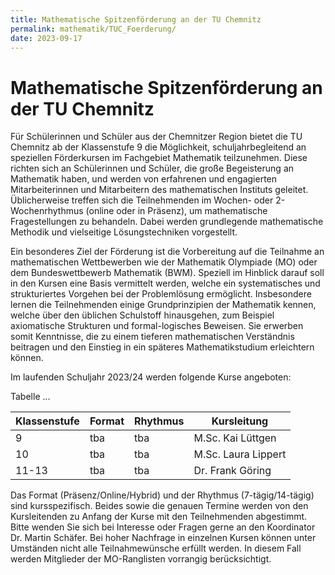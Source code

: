 ```yaml
---
title: Mathematische Spitzenförderung an der TU Chemnitz
permalink: mathematik/TUC_Foerderung/
date: 2023-09-17
---
```


# Mathematische Spitzenförderung an der TU Chemnitz

Für Schülerinnen und Schüler aus der Chemnitzer Region bietet die TU
Chemnitz ab der Klassenstufe 9 die Möglichkeit, schuljahrbegleitend an speziellen
Förderkursen im Fachgebiet Mathematik teilzunehmen. Diese richten sich an
Schülerinnen und Schüler, die große Begeisterung an Mathematik haben, und
werden von erfahrenen und engagierten Mitarbeiterinnen und Mitarbeitern des
mathematischen Instituts geleitet. Üblicherweise treffen sich die Teilnehmenden
im Wochen- oder 2-Wochenrhythmus (online oder in Präsenz), um mathematische Fragestellungen zu behandeln. 
Dabei werden grundlegende mathematische Methodik und vielseitige Lösungstechniken vorgestellt.

Ein besonderes Ziel der Förderung ist die Vorbereitung auf die Teilnahme
an mathematischen Wettbewerben wie der Mathematik Olympiade (MO) oder
dem Bundeswettbewerb Mathematik (BWM). Speziell im Hinblick darauf soll in
den Kursen eine Basis vermittelt werden, welche ein systematisches und strukturiertes Vorgehen bei der Problemlösung ermöglicht. 
Insbesondere lernen die Teilnehmenden einige Grundprinzipien der Mathematik kennen, welche über
den üblichen Schulstoff hinausgehen, zum Beispiel axiomatische Strukturen und
formal-logisches Beweisen. Sie erwerben somit Kenntnisse, die zu einem tieferen mathematischen Verständnis beitragen und den Einstieg in ein späteres
Mathematikstudium erleichtern können.

Im laufenden Schuljahr 2023/24 werden folgende Kurse angeboten:

Tabelle ...  

|Klassenstufe|Format|Rhythmus|Kursleitung               |
|------------|------|--------|--------------------------|
|     9      | tba  | tba    | M.Sc. Kai Lüttgen        |
|     10     | tba  | tba    | M.Sc. Laura Lippert      |
|     11-13  | tba  | tba    | Dr. Frank Göring         |

Das Format (Präsenz/Online/Hybrid) und der Rhythmus (7-tägig/14-tägig)
sind kursspezifisch. Beides sowie die genauen Termine werden von den Kursleitenden zu Anfang der Kurse 
mit den Teilnehmenden abgestimmt. Bitte wenden Sie sich bei Interesse oder Fragen gerne an den Koordinator Dr. Martin Schäfer.
Bei hoher Nachfrage in einzelnen Kursen können unter Umständen nicht alle
Teilnahmewünsche erfüllt werden. In diesem Fall werden Mitglieder der MO-Ranglisten vorrangig berücksichtigt.
